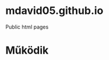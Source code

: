 # mdavid05.github.io
Public html pages
<!DOCTYPE HTML>
<html lang="hu">
<head>
<title>mdavid05
</title>
</head>
<body>
<h1>Működik</h1>
</body>
</html>
